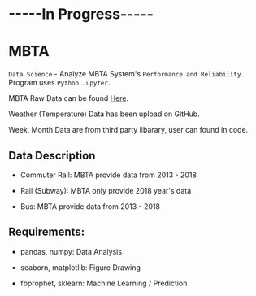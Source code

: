 # -----In Progress-----

# MBTA
`Data Science` - Analyze MBTA System's `Performance and Reliability`. Program uses `Python Jupyter`.

MBTA Raw Data can be found [Here](http://mbtabackontrack.com/performance/index.html#/download).</br>

Weather (Temperature) Data has been upload on GitHub.</br>

Week, Month Data are from third party libarary, user can found in code.</br>

## Data Description
* Commuter Rail: MBTA provide data from 2013 - 2018

* Rail (Subway): MBTA only provide 2018 year's data

* Bus: MBTA provide data from 2013 - 2018

## Requirements:

* pandas, numpy: Data Analysis

* seaborn, matplotlib: Figure Drawing

* fbprophet, sklearn: Machine Learning / Prediction
